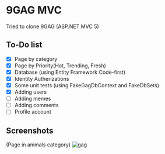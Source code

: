 # 9GAG MVC 
Tried to clone 9GAG (ASP.NET MVC 5)
## To-Do list
- [x] Page by category
- [x] Page by Priority(Hot, Trending, Fresh)
- [x] Database (using Entity Framework Code-first)
- [x] Identity Autherizations
- [x] Some unit tests (using FakeGagDbContext and FakeDbSets)
- [x] Adding users
- [ ] Adding memes
- [ ] Adding comments
- [ ] Profile account

## Screenshots
(Page in animals category)
![gag](https://user-images.githubusercontent.com/29101386/42686402-1a0df8ba-8696-11e8-946d-3e19a575d596.png)

